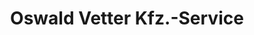 ---
title: "Oswald Vetter Kfz.-Service"
url: /schoeffengrund/oswald-vetter-kfz-service/
shop: Autowerkstatt
---